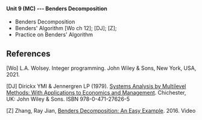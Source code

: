 #### Unit 9 (MC) --- Benders Decomposition

- Benders Decomposition
- Benders' Algorithm [Wo ch 12]; [DJ]; [Z];
- Practice on Benders' Algorithm

## References

[Wo] L.A. Wolsey. Integer programming. John Wiley & Sons, New York, USA, 2021.

[DJ] Dirickx YMI & Jennergren LP (1979). [Systems Analysis by
  Multilevel Methods: With Applications to Economics and
  Management](http://pure.iiasa.ac.at/id/eprint/1017/1/XB-79-106.pdf). Chichester,
  UK: John Wiley & Sons. ISBN 978-0-471-27626-5


[Z] Zhang, Ray Jian, [Benders Decomposition: An Easy Example](https://youtu.be/vQzpydNOWDY). 2016. Video

